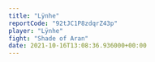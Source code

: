 ```yaml
---
title: "Lÿnhe"
reportCode: "92tJC1P8zdqrZ43p"
player: "Lÿnhe"
fight: "Shade of Aran"
date: 2021-10-16T13:08:36.936000+00:00
---
```

